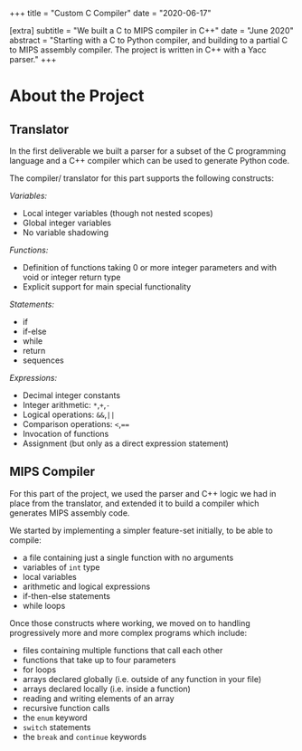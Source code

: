 +++
title = "Custom C Compiler"
date = "2020-06-17"

[extra]
subtitle = "We built a C to MIPS compiler in C++"
date = "June 2020"
abstract = "Starting with a C to Python compiler, and building to a partial C to MIPS assembly compiler. The project is written in C++ with a Yacc parser."
+++

# About the Project

## Translator

In the first deliverable we built a parser for a subset of the C programming language and a C++ compiler which can be used to generate Python code.

The compiler/ translator for this part supports the following constructs:

_Variables:_
- Local integer variables (though not nested scopes)
- Global integer variables
- No variable shadowing

_Functions:_
- Definition of functions taking 0 or more integer parameters and with void or integer return type
- Explicit support for main special functionality

_Statements:_
- if
- if-else
- while
- return
- sequences

_Expressions:_
- Decimal integer constants
- Integer arithmetic: `*`,`+`,`-`
- Logical operations: `&&`,`||`
- Comparison operations: `<`,`==`
- Invocation of functions
- Assignment (but only as a direct expression statement)

## MIPS Compiler

For this part of the project, we used the parser and C++ logic we had in place from the translator, and extended it to build a compiler which generates MIPS assembly code.

We started by implementing a simpler feature-set initially, to be able to compile:

* a file containing just a single function with no arguments
* variables of `int` type
* local variables
* arithmetic and logical expressions
* if-then-else statements
* while loops

Once those constructs where working, we moved on to handling progressively more and more complex programs which include:

* files containing multiple functions that call each other
* functions that take up to four parameters
* for loops
* arrays declared globally (i.e. outside of any function in your file)
* arrays declared locally (i.e. inside a function)
* reading and writing elements of an array
* recursive function calls
* the `enum` keyword
* `switch` statements
* the `break` and `continue` keywords
